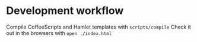 # Development workflow

Compile CoffeeScripts and Hamlet templates with `scripts/compile`
Check it out in the browsers with `open ./index.html`
